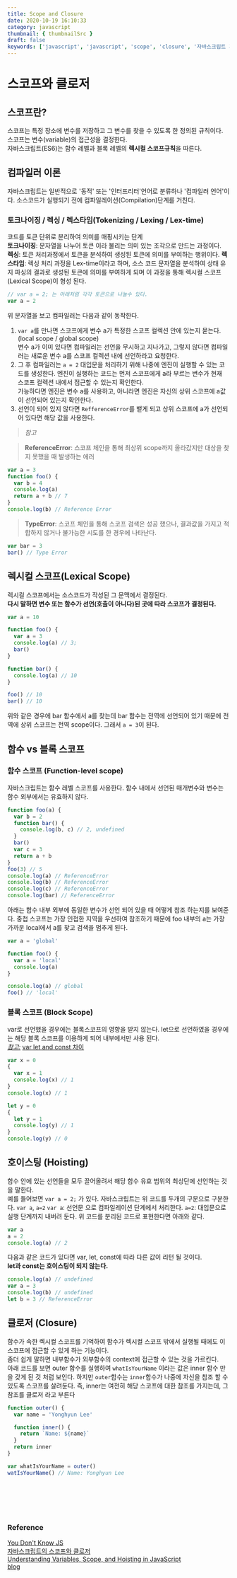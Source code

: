 ```yaml
---
title: Scope and Closure
date: 2020-10-19 16:10:33
category: javascript
thumbnail: { thumbnailSrc }
draft: false
keywords: ['javascript', 'javascript', 'scope', 'closure', '자바스크립트 기초']
---
```


# 스코프와 클로저

## 스코프란?

스코프는 특정 장소에 변수를 저장하고 그 변수를 찾을 수 있도록 한 정의된 규칙이다.  
스코프는 변수(variable)의 접근성을 결정한다.  
자바스크립트(ES6)는 함수 레벨과 블록 레벨의 **렉시컬 스코프규칙**을 따른다.

## 컴파일러 이론

자바스크립트는 일반적으로 '동적' 또는 '인터프리터'언어로 분류하나 '컴파일러 언어'이다. 소스코드가 실행되기 전에 컴파일레이션(Compilation)단계를 거친다.

### 토크나이징 / 렉싱 / 렉스타임(Tokenizing / Lexing / Lex-time)

코드를 토큰 단위로 분리하여 의미를 매핑시키는 단계  
**토크나이징**: 문자열을 나누어 토큰 이라 불리는 의미 있는 조각으로 만드는 과정이다.  
**렉싱**: 토큰 처리과정에서 토큰을 분석하여 생성된 토큰에 의미를 부여하는 행위이다.
**렉스타임**: 렉싱 처리 과정을 Lex-time이라고 하며, 소스 코드 문자열을 분석하여 상태 유지 파싱의 결과로 생성된 토큰에 의미를 부여하게 되며 이 과정을 통해 렉시컬 스코프(Lexical Scope)이 형성 된다.

```javascript
// var a = 2; 는 아래처럼 각각 토큰으로 나눌수 있다.
var a = 2
```

위 문자열을 보고 컴파일러는 다음과 같이 동작한다.

1. `var a`를 만나면 스코프에게 변수 a가 특정한 스코프 컬렉션 안에 있는지 묻는다.(local scope / global scope)  
   변수 a가 이미 있다면 컴파일러는 선언을 무시하고 지나가고, 그렇지 않다면 컴파일러는 새로운 변수 a를 스코프 컬렉션 내에 선언하라고 요청한다.
2. 그 후 컴파일러는 `a = 2` 대입문을 처리하기 위해 나중에 엔진이 실행할 수 있는 코드를 생성한다. 엔진이 실행하는 코드는 먼저 스코프에게 a라 부르는 변수가 현재 스코프 컬렉션 내에서 접근할 수 있는지 확인한다.  
   가능하다면 엔진은 변수 a를 사용하고, 아니라면 엔진은 자신의 상위 스코프에 a값이 선언되어 있는지 확인한다.
3. 선언이 되어 있지 않다면 `RefferenceError`를 뱉게 되고 상위 스코프에 a가 선언되어 있다면 해당 값을 사용한다.

> _참고_

> **ReferenceError**: 스코프 체인을 통해 최상위 scope까지 올라갔지만 대상을 찾지 못했을 때 발생하는 에러

```javascript
var a = 3
function foo() {
  var b = 4
  console.log(a)
  return a + b // 7
}
console.log(b) // Reference Error
```

> **TypeError**: 스코프 체인을 통해 스코프 검색은 성공 했으나, 결과값을 가지고 적합하지 않거나 불가능한 시도를 한 경우에 나타난다.

```javascript
var bar = 3
bar() // Type Error
```

## 렉시컬 스코프(Lexical Scope)

렉시컬 스코프에서는 소스코드가 작성된 그 문맥에서 결정된다.  
**다시 말하면 변수 또는 함수가 선언(호출이 아니다)된 곳에 따라 스코프가 결정된다.**

```javascript
var a = 10

function foo() {
  var a = 3
  console.log(a) // 3;
  bar()
}

function bar() {
  console.log(a) // 10
}

foo() // 10
bar() // 10
```

위와 같은 경우에 bar 함수에서 a를 찾는데 bar 함수는 전역에 선언되어 있기 때문에 전역에 상위 스코프는 전역 scope이다. 그래서 `a = 3`이 된다.

## 함수 vs 블록 스코프

### 함수 스코프 (Function-level scope)

자바스크립트는 함수 레벨 스코프를 사용한다. 함수 내에서 선언된 매개변수와 변수는 함수 외부에서는 유효하지 않다.

```javascript
function foo(a) {
  var b = 2
  function bar() {
    console.log(b, c) // 2, undefined
  }
  bar()
  var c = 3
  return a + b
}
foo(3) // 5
console.log(a) // ReferenceError
console.log(b) // ReferenceError
console.log(c) // ReferenceError
console.log(bar) // ReferenceError
```

아래는 함수 내부 외부에 동일한 변수가 선언 되어 있을 때 어떻게 참조 하는지를 보여준다. 중첩 스코프는 가장 인접한 지역을 우선하여 참조하기 때문에 foo 내부의 a는 가장가까운 local에서 a를 찾고 검색을 멈추게 된다.

```javascript
var a = 'global'

function foo() {
  var a = 'local'
  console.log(a)
}

console.log(a) // global
foo() // 'local'
```

### 블록 스코프 (Block Scope)

var로 선언했을 경우에는 블록스코프의 영향을 받지 않는다.
let으로 선언하였을 경우에는 해당 블록 스코프를 이용하게 되어 내부에서만 사용 된다.  
<u><i>참고:</i></u> [var let and const 차이](../var,-let-and-const-차이점)

```javascript
var x = 0
{
  var x = 1
  console.log(x) // 1
}
console.log(x) // 1

let y = 0
{
  let y = 1
  console.log(y) // 1
}
console.log(y) // 0
```

## 호이스팅 (Hoisting)

함수 안에 있는 선언들을 모두 끌어올려서 해당 함수 유효 범위의 최상단에 선언하는 것을 말한다.  
예를 들어보면 `var a = 2;` 가 있다.
자바스크립트는 위 코드를 두개의 구문으로 구분한다. `var a`, `a=2`
`var a`: 선언문 으로 컴파일레이션 단계에서 처리한다.
`a=2`: 대입문으로 실행 단계까지 내버려 둔다.
위 코드를 분리된 코드로 표현한다면 아래와 같다.

```javascript
var a
a = 2
console.log(a) // 2
```

다음과 같은 코드가 있다면 var, let, const에 따라 다른 값이 리턴 될 것이다.  
**let과 const는 호이스팅이 되지 않는다.**

```javascript
console.log(a) // undefined
var a = 3
console.log(b) // undefined
let b = 3 // ReferenceError
```

## 클로저 (Closure)

함수가 속한 렉시컬 스코프를 기억하여 함수가 렉시컬 스코프 밖에서 실행될 때에도 이 스코프에 접근할 수 있게 하는 기능이다.  
좀더 쉽게 말하면 내부함수가 외부함수의 context에 접근할 수 있는 것을 가르킨다.  
아래 코드를 보면 outer 함수를 실행하여 `whatIsYourName` 이라는 값은 inner 함수 만을 갖게 된 것 처럼 보인다. 하지만 `outer`함수는 `inner`함수가 나중에 자신을 참조 할 수 있도록 스코프를 살려둔다. 즉, inner는 여전히 해당 스코프에 대한 참조를 가지는데, 그 참조를 클로저 라고 부른다

```javascript
function outer() {
  var name = 'Yonghyun Lee'

  function inner() {
    return `Name: ${name}`
  }
  return inner
}

var whatIsYourName = outer()
watIsYourName() // Name: Yonghyun Lee
```

<br />
<br />
<br />
<br />

### Reference

[You Don't Know JS](https://github.com/getify/You-Dont-Know-JS/blob/2nd-ed/scope-closures/ch1.md)  
[자바스크립트의 스코프와 클로저](https://meetup.toast.com/posts/86)  
[Understanding Variables, Scope, and Hoisting in JavaScript](https://www.digitalocean.com/community/tutorials/understanding-variables-scope-hoisting-in-javascript)  
[blog](https://poiemaweb.com/js-scope)
